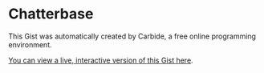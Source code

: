 # Chatterbase

<!--STATE-- {"kernel_name":"shoelace/meta","cells":[{"probes":[{"start":1758,"end":2050,"id":"&c6h182","value_dump":{"preview":"\"\\n\\norganizer:\\n  W...! \\n\"","value":"\n\norganizer:\n  Who has suggestions for book ideas for our meeting on {date}?\n\nmembers:\n  @organizer What about {bookIdea | bookIdea}?\n\n-- 4 days --\n\norganizer:\n  Great, lets all read {book | bookIdea} for {date}. Who's [attending]?\n\n-- 4 days --\n\norganizer:\n  @attending see you all soon! \n"},"autoshowable":true,"autoexpandable":false},{"start":2243,"end":2270,"id":"&btxhpa","expanded":true,"expanded_set":true,"value_dump":null,"autoshowable":true,"autoexpandable":false},{"start":2502,"end":2658,"id":"&k4bfff","value_dump":null,"autoshowable":true,"autoexpandable":false},{"start":2660,"end":2701,"id":"&7ju2yj","expanded":true,"expanded_set":true,"visible":true,"visible_set":true,"value_dump":{"preview":"[Object]","value":[{"id":"draft-0-joe","cue":{"id":0,"conditions":{"organizer":"exists"},"senders":["organizer"],"recipients":[],"text":"Who has suggestions for book ideas for our meeting on {date}?","casts":[],"isDraft":true},"groupId":"group1","threadId":"thread1"}]},"autoshowable":true,"autoexpandable":false},{"start":2726,"end":2767,"id":"&7e3ueh","expanded":true,"expanded_set":true,"value_dump":null,"autoshowable":true,"autoexpandable":false},{"start":3242,"end":3415,"id":"&qbkkif","expanded":true,"expanded_set":true,"value_dump":null,"autoshowable":true,"autoexpandable":true}],"id":"scratch0","name":"example.js"},{"probes":[],"id":"&x8t90a","name":"messageComposer.jsx"},{"probes":[],"id":"&hd4fr7","name":"suggestions.js"},{"probes":[],"id":"&1mawis","name":"messageView.js"},{"probes":[{"start":370,"end":377,"id":"&a6eo4j","visible":true,"visible_set":true,"value_dump":null,"autoshowable":false,"autoexpandable":false},{"start":422,"end":431,"id":"&vkruub","visible":true,"visible_set":true,"value_dump":null,"autoshowable":false,"autoexpandable":false},{"start":2622,"end":2634,"id":"&kuyglf","expanded":true,"expanded_set":true,"value_dump":null,"autoshowable":true,"autoexpandable":false},{"start":2663,"end":2671,"id":"&vnl6hs","expanded":false,"expanded_set":true,"visible":true,"visible_set":true,"value_dump":null,"autoshowable":false,"autoexpandable":false},{"start":2647,"end":2701,"id":"&j4eyke","expanded":false,"expanded_set":true,"value_dump":null,"autoshowable":true,"autoexpandable":false},{"start":2719,"end":2735,"id":"&bd5f1c","value_dump":{"preview":"\"-KQ5I1YR-PHEa6EkF8bn\"","value":"-KQ5I1YR-PHEa6EkF8bn"},"autoshowable":true,"autoexpandable":false},{"start":2736,"end":2836,"id":"&ihc3ym","expanded":false,"expanded_set":true,"value_dump":{"preview":"undefined"},"autoshowable":true,"autoexpandable":false},{"start":2942,"end":2947,"id":"&jb0nbq","visible":true,"visible_set":true,"value_dump":null,"autoshowable":false,"autoexpandable":false},{"start":2929,"end":2948,"id":"&2th8sn","value_dump":null,"autoshowable":true,"autoexpandable":false},{"start":2949,"end":2953,"id":"&x275rx","expanded":true,"expanded_set":true,"visible":true,"visible_set":true,"value_dump":null,"autoshowable":false,"autoexpandable":false},{"start":2986,"end":2996,"id":"&hglop3","visible":true,"visible_set":true,"value_dump":{"preview":"\"-KQ5I1YR-PHEa6EkF8bn\"","value":"-KQ5I1YR-PHEa6EkF8bn"},"autoshowable":false,"autoexpandable":false},{"start":2949,"end":2998,"id":"&wyudtk","expanded":false,"expanded_set":true,"value_dump":{"preview":"undefined"},"autoshowable":true,"autoexpandable":true}],"id":"&7ay5iv","name":"chatrooms.js"},{"probes":[{"start":125,"end":149,"id":"&jgx9ho","value_dump":{"value":"([a-zA-Z][a-zA-Z0-9]*)","preview":"\"([a-zA-Z][a-zA-Z0-9]*)\""},"autoshowable":true,"autoexpandable":false},{"start":167,"end":192,"id":"&paef2v","value_dump":{"value":"(@[a-zA-Z][a-zA-Z0-9]*)","preview":"\"(@[a-zA-Z][a-zA-Z0-9]*)\""},"autoshowable":true,"autoexpandable":false},{"start":210,"end":259,"id":"&upom24","value_dump":{"value":"(([0-9]+)\\s*(min|minutes|m|days|d|day|minute))","preview":"\"(([0-9]+)\\\\s*(min|m...))\""},"autoshowable":true,"autoexpandable":false},{"start":277,"end":287,"id":"&3ys7rg","value_dump":{"value":"([0-9]+)","preview":"\"([0-9]+)\""},"autoshowable":true,"autoexpandable":false},{"start":305,"end":321,"id":"&vsrxe8","value_dump":null,"autoshowable":true,"autoexpandable":false},{"start":344,"end":370,"id":"&x09bp3","value_dump":{"preview":"\"(([a-zA-Z][a-zA-Z0-...)))\"","value":"(([a-zA-Z][a-zA-Z0-9]*)|(([0-9]+)\\s*(min|minutes|m|days|d|day|minute)))"},"autoshowable":true,"autoexpandable":false},{"start":389,"end":427,"id":"&ejfkv5","value_dump":{"preview":"\"(([a-zA-Z][a-zA-Z0-...))*)\"","value":"(([a-zA-Z][a-zA-Z0-9]*)(,\\s*([a-zA-Z][a-zA-Z0-9]*))*)"},"autoshowable":true,"autoexpandable":false},{"start":445,"end":483,"id":"&uhmmhq","value_dump":null,"autoshowable":true,"autoexpandable":false},{"start":507,"end":555,"id":"&wxgugs","value_dump":{"preview":"\"((([a-zA-Z][a-zA-Z0...))*)\"","value":"((([a-zA-Z][a-zA-Z0-9]*)|(([0-9]+)\\s*(min|minutes|m|days|d|day|minute)))(,\\s*(([a-zA-Z][a-zA-Z0-9]*)|(([0-9]+)\\s*(min|minutes|m|days|d|day|minute))))*)"},"autoshowable":true,"autoexpandable":false},{"start":574,"end":587,"id":"&jfq2gj","value_dump":null,"autoshowable":true,"autoexpandable":false},{"start":605,"end":623,"id":"&tvmpoq","value_dump":null,"autoshowable":true,"autoexpandable":false},{"start":641,"end":688,"id":"&vhwucl","value_dump":null,"autoshowable":true,"autoexpandable":false},{"start":706,"end":747,"id":"&91c3ix","value_dump":null,"autoshowable":true,"autoexpandable":false},{"start":765,"end":799,"id":"&o7jx1m","value_dump":null,"autoshowable":true,"autoexpandable":false},{"start":817,"end":870,"id":"&a7c2ia","value_dump":null,"autoshowable":true,"autoexpandable":false},{"start":924,"end":3660,"id":"&2yi6cl","value_dump":null,"autoshowable":true,"autoexpandable":true}],"id":"&0xxct1","name":"parser.js"},{"probes":[],"id":"&v00weq","name":"firebase.jsx"},{"probes":[{"start":812,"end":897,"id":"&8ct7vh","visible":true,"visible_set":true,"value_dump":{"preview":"{a, data}","value":{"a":"5","data":{"a":"1","b":"2","c":"4"}}},"autoshowable":true,"autoexpandable":true}],"id":"&xje5go","name":"updatable.js"},{"probes":[],"id":"&ndk7td","name":"chatrooms.jsx"}],"kernel":null,"selections":[{"head":{"line":204,"ch":0},"anchor":{"line":204,"ch":0}}],"title":"Chatterbase","last_saved":"2016-08-29T18:38:02.018Z","last_saved_gist":null} -->

This Gist was automatically created by Carbide, a free online programming environment.

[You can view a live, interactive version of this Gist here](http://alpha.trycarbide.com/@jxe/6d5e19369ddb9cc4728510e11a3f7586).